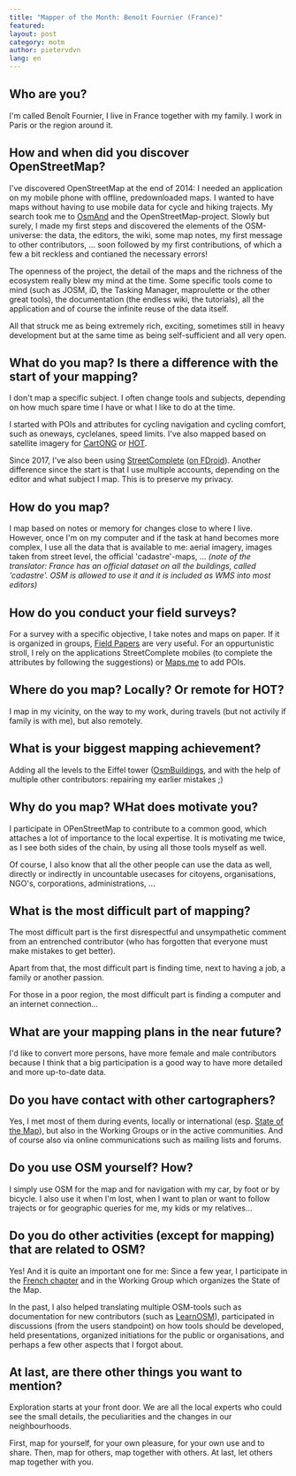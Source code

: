 ```yaml
---
title: "Mapper of the Month: Benoît Fournier (France)"
featured:
layout: post
category: motm
author: pietervdvn
lang: en
---
```


## Who are you?

I'm called Benoît Fournier, I live in France together with my family. I work in Paris or the region around it.

## How and when did you discover OpenStreetMap?

I've discovered OpenStreetMap at the end of 2014: I needed an application on my mobile phone
with offline, predownloaded maps. I wanted to have maps without having to use mobile data for cycle and hiking trajects.
My search took me to [OsmAnd](https://osmand.net/) and the OpenStreetMap-project.
Slowly but surely, I made my first steps and discovered the elements of the OSM-universe:
the data, the editors, the wiki, some map notes, my first message to other contributors, ...
soon followed by my first contributions, of which a few a bit reckless and contianed the necessary errors!

The openness of the project, the detail of the maps and the richness of the ecosystem
really blew my mind at the time. Some specific tools come to mind (such as JOSM, iD,
the Tasking Manager, maproulette or the other great tools), the documentation (the endless wiki, the tutorials),
all the application and of course the infinite reuse of the data itself.

All that struck me as being extremely rich, exciting, sometimes still in heavy development but at the same time as being self-sufficient and all very open.

## What do you map? Is there a difference with the start of your mapping?

I don't map a specific subject. I often change tools and subjects, depending on
how much spare time I have or what I like to do at the time.

I started with POIs and attributes for cycling navigation and cycling comfort, such as oneways, cyclelanes, speed limits.
I've also mapped based on satellite imagery for [CartONG](https://www.cartong.org/) or [HOT](https://www.hotosm.org/).

Since 2017, I've also been using [StreetComplete](https://play.google.com/store/apps/details?id=de.westnordost.streetcomplete) ([on FDroid](https://f-droid.org/en/packages/de.westnordost.streetcomplete/)).
Another difference since the start is that I use multiple accounts,
depending on the editor and what subject I map.
This is to preserve my privacy.

## How do you map?

I map based on notes or memory for changes close to where I live.
However, once I'm on my computer and if the task at hand becomes more complex,
I use all the data that is available to me: aerial imagery, images taken from street level,
the official 'cadastre'-maps, ... _(note of the translator: France has an official dataset on all the buildings, called 'cadastre'. OSM is allowed to use it and it is included as WMS into most editors)_

## How do you conduct your field surveys?

For a survey with a specific objective, I take notes and
maps on paper.
If it is organized in groups, [Field Papers](http://fieldpapers.org/) are very useful.
For an oppurtunistic stroll, I rely on the applications
StreetComplete mobiles (to complete the attributes by following the
suggestions) or [Maps.me](https://maps.me/) to add POIs.

## Where do you map? Locally? Or remote for HOT?

I map in my vicinity, on the way to my work, during travels (but not activily if family is with me), but also remotely.

## What is your biggest mapping achievement?

Adding all the levels to the Eiffel tower ([OsmBuildings](https://osmbuildings.org/?lat=48.86007&lon=2.29030&zoom=16.8&tilt=45&rotation=-24), and with the help of multiple other contributors: repairing my earlier mistakes ;)

## Why do you map? WHat does motivate you?

I participate in OPenStreetMap to contribute to a common good,
which attaches a lot of importance to the local expertise.
It is motivating me twice, as I see both sides of the chain,
by using all those tools myself as well.

Of course, I also know that all the other people can use the data as well,
directly or indirectly in uncountable usecases for citoyens, organisations, NGO's, corporations, administrations, ...

## What is the most difficult part of mapping?

The most difficult part is the first disrespectful and unsympathetic comment from
an entrenched contributor (who has forgotten that everyone must make mistakes to get better).

Apart from that, the most difficult part is finding time, next to having a job, a family or another passion.

For those in a poor region, the most difficult part is finding a computer and an internet connection...

## What are your mapping plans in the near future?

I'd like to convert more persons, have more female and male contributors
because I think that a big participation is a good way to have more detailed and more up-to-date data.

## Do you have contact with other cartographers?

Yes, I met most of them during events, locally or international (esp. [State of the Map](https://2019.stateofthemap.org/)), but also in the Working Groups or in the active communities.
And of course also via online communications such as mailing lists and forums.

## Do you use OSM yourself? How?

I simply use OSM for the map and for navigation with my car, by foot or by bicycle.
I also use it when I'm lost, when I want to plan or want to follow trajects or for geographic queries for me, my kids or my relatives...

## Do you do other activities (except for mapping) that are related to OSM?

Yes! And it is quite an important one for me:
Since a few year, I participate in the [French chapter](OpenStreetMap.fr) and in the
Working Group which organizes the State of the Map.

In the past, I also helped translating multiple OSM-tools such as documentation
for new contributors (such as [LearnOSM](https://learnosm.org/en/)), participated in discussions (from the users standpoint) on how tools should be developed, held presentations, organized initiations for the public or organisations, and perhaps a few other aspects that I forgot about.

## At last, are there other things you want to mention?

Exploration starts at your front door. We are all the local experts who could see
the small details, the peculiarities and the changes in our neighbourhoods.

First, map for yourself, for your own pleasure, for your own use and to share.
Then, map for others, map together with others. At last, let others map together with you.

